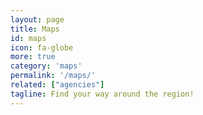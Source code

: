 ```yaml
---
layout: page
title: Maps
id: maps
icon: fa-globe
more: true
category: 'maps'
permalink: '/maps/'
related: ["agencies"]
tagline: Find your way around the region!
---
```




